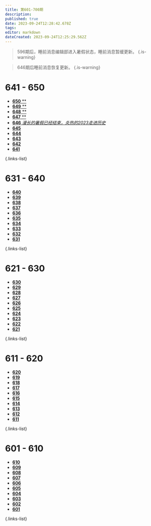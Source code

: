 ```yaml
---
title: 第601-700期
description: 
published: true
date: 2023-09-24T12:28:42.678Z
tags: 
editor: markdown
dateCreated: 2023-09-24T12:25:29.562Z
---
```


> 596期后，睡前消息编辑部进入暑假状态，睡前消息暂缓更新。
{.is-warning}

> 646期后睡前消息恢复更新。
{.is-warning}

<!--

# 691 - 700

- [**700** **](./601-700/700.md)
- [**699** **](./601-700/699.md)
- [**698** **](./601-700/698.md)
- [**697** **](./601-700/697.md)
- [**696** **](./601-700/696.md)
- [**695** **](./601-700/695.md)
- [**694** **](./601-700/694.md)
- [**693** **](./601-700/693.md)
- [**692** **](./601-700/692.md)
- [**691** **](./601-700/691.md)

{.links-list}

# 681 - 690

- [**690** **](./601-700/690.md)
- [**689** **](./601-700/689.md)
- [**688** **](./601-700/688.md)
- [**687** **](./601-700/687.md)
- [**686** **](./601-700/686.md)
- [**685** **](./601-700/685.md)
- [**684** **](./601-700/684.md)
- [**683** **](./601-700/683.md)
- [**682** **](./601-700/682.md)
- [**681** **](./601-700/681.md)

{.links-list}

# 671 - 680

- [**680** **](./601-700/680.md)
- [**679** **](./601-700/679.md)
- [**678** **](./601-700/678.md)
- [**677** **](./601-700/677.md)
- [**676** **](./601-700/676.md)
- [**675** **](./601-700/675.md)
- [**674** **](./601-700/674.md)
- [**673** **](./601-700/673.md)
- [**672** **](./601-700/672.md)
- [**671** **](./601-700/671.md)

{.links-list}

# 661 - 670

- [**670** **](./601-700/670.md)
- [**669** **](./601-700/669.md)
- [**668** **](./601-700/668.md)
- [**667** **](./601-700/667.md)
- [**666** **](./601-700/666.md)
- [**665** **](./601-700/665.md)
- [**664** **](./601-700/664.md)
- [**663** **](./601-700/663.md)
- [**662** **](./601-700/662.md)
- [**661** **](./601-700/661.md)

{.links-list}

# 651 - 660

- [**660** **](./601-700/660.md)
- [**659** **](./601-700/659.md)
- [**658** **](./601-700/658.md)
- [**657** **](./601-700/657.md)
- [**656** **](./601-700/656.md)
- [**655** **](./601-700/655.md)
- [**654** **](./601-700/654.md)
- [**653** **](./601-700/653.md)
- [**652** **](./601-700/652.md)
- [**651** **](./601-700/651.md)

{.links-list}

-->

# 641 - 650 

- [**650** **](./601-700/650.md)
- [**649** **](./601-700/649.md)
- [**648** **](./601-700/648.md)
- [**647** **](./601-700/647.md)
- [**646** *漫长的暑假已经结束，炎热的2023走进历史*](./601-700/646.md)
- [**645** ](./601-700/645.md)
- [**644** ](./601-700/644.md)
- [**643** ](./601-700/643.md)
- [**642** ](./601-700/642.md)
- [**641** ](./601-700/641.md)

{.links-list}

# 631 - 640

- [**640** ](./601-700/640.md)
- [**639** ](./601-700/639.md)
- [**638** ](./601-700/638.md)
- [**637** ](./601-700/637.md)
- [**636** ](./601-700/636.md)
- [**635** ](./601-700/635.md)
- [**634** ](./601-700/634.md)
- [**633** ](./601-700/633.md)
- [**632** ](./601-700/632.md)
- [**631** ](./601-700/631.md)

{.links-list}

# 621 - 630

- [**630** ](./601-700/630.md)
- [**629** ](./601-700/629.md)
- [**628** ](./601-700/628.md)
- [**627** ](./601-700/627.md)
- [**626** ](./601-700/626.md)
- [**625** ](./601-700/625.md)
- [**624** ](./601-700/624.md)
- [**623** ](./601-700/623.md)
- [**622** ](./601-700/622.md)
- [**621** ](./601-700/621.md)

{.links-list}

# 611 - 620

- [**620** ](./601-700/620.md)
- [**619** ](./601-700/619.md)
- [**618** ](./601-700/618.md)
- [**617** ](./601-700/617.md)
- [**616** ](./601-700/616.md)
- [**615** ](./601-700/615.md)
- [**614** ](./601-700/614.md)
- [**613** ](./601-700/613.md)
- [**612** ](./601-700/612.md)
- [**611** ](./601-700/611.md)

{.links-list}

# 601 - 610

- [**610** ](./601-700/610.md)
- [**609** ](./601-700/609.md)
- [**608** ](./601-700/608.md)
- [**607** ](./601-700/607.md)
- [**606** ](./601-700/606.md)
- [**605** ](./601-700/605.md)
- [**604** ](./601-700/604.md)
- [**603** ](./601-700/603.md)
- [**602** ](./601-700/602.md)
- [**601** ](./601-700/601.md)

{.links-list}
